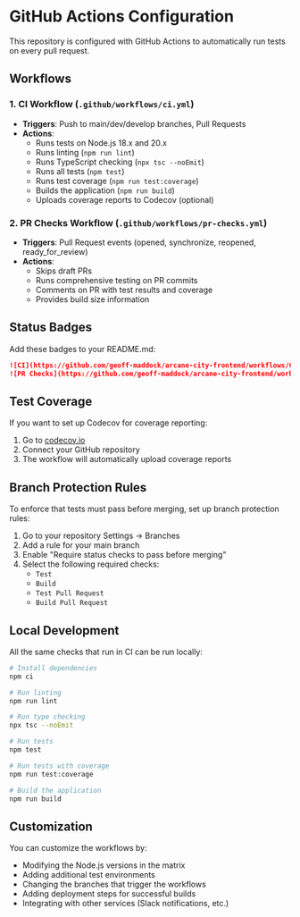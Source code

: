 # GitHub Actions Configuration

This repository is configured with GitHub Actions to automatically run tests on every pull request.

## Workflows

### 1. CI Workflow (`.github/workflows/ci.yml`)
- **Triggers**: Push to main/dev/develop branches, Pull Requests
- **Actions**:
  - Runs tests on Node.js 18.x and 20.x
  - Runs linting (`npm run lint`)
  - Runs TypeScript checking (`npx tsc --noEmit`)
  - Runs all tests (`npm test`)
  - Runs test coverage (`npm run test:coverage`)
  - Builds the application (`npm run build`)
  - Uploads coverage reports to Codecov (optional)

### 2. PR Checks Workflow (`.github/workflows/pr-checks.yml`)
- **Triggers**: Pull Request events (opened, synchronize, reopened, ready_for_review)
- **Actions**:
  - Skips draft PRs
  - Runs comprehensive testing on PR commits
  - Comments on PR with test results and coverage
  - Provides build size information

## Status Badges

Add these badges to your README.md:

```markdown
![CI](https://github.com/geoff-maddock/arcane-city-frontend/workflows/CI/badge.svg)
![PR Checks](https://github.com/geoff-maddock/arcane-city-frontend/workflows/PR%20Checks/badge.svg)
```

## Test Coverage

If you want to set up Codecov for coverage reporting:

1. Go to [codecov.io](https://codecov.io)
2. Connect your GitHub repository
3. The workflow will automatically upload coverage reports

## Branch Protection Rules

To enforce that tests must pass before merging, set up branch protection rules:

1. Go to your repository Settings → Branches
2. Add a rule for your main branch
3. Enable "Require status checks to pass before merging"
4. Select the following required checks:
   - `Test`
   - `Build`
   - `Test Pull Request`
   - `Build Pull Request`

## Local Development

All the same checks that run in CI can be run locally:

```bash
# Install dependencies
npm ci

# Run linting
npm run lint

# Run type checking
npx tsc --noEmit

# Run tests
npm test

# Run tests with coverage
npm run test:coverage

# Build the application
npm run build
```

## Customization

You can customize the workflows by:

- Modifying the Node.js versions in the matrix
- Adding additional test environments
- Changing the branches that trigger the workflows
- Adding deployment steps for successful builds
- Integrating with other services (Slack notifications, etc.)
